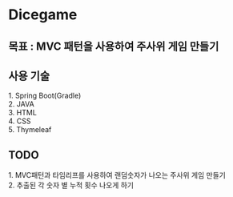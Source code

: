 # Dicegame
<h2>목표 : MVC 패턴을 사용하여 주사위 게임 만들기</h2>

<h2>사용 기술</h2>
1. Spring Boot(Gradle) <br>
2. JAVA <br>
3. HTML <br>
4. CSS <br>
5. Thymeleaf <br>

<h2>TODO</h2>
1. MVC패턴과 타임리프를 사용하여 랜덤숫자가 나오는 주사위 게임 만들기<br>
2. 추출된 각 숫자 별 누적 횟수 나오게 하기
